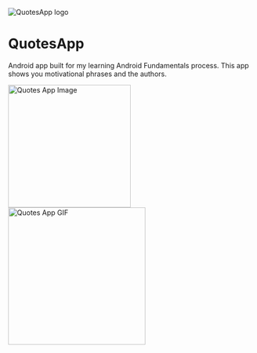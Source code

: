 ![QuotesApp logo](https://raw.githubusercontent.com/jamilelima/QuotesApp/master/screenshots/ic_launcher.png) 

# QuotesApp
Android app built for my learning Android Fundamentals process. This app shows you motivational phrases and the authors.
<div>
<img src="https://raw.githubusercontent.com/jamilelima/QuotesApp/master/screenshots/quotes_app_image.jpg" alt="Quotes App Image" width="250"/>
<img src="https://raw.githubusercontent.com/jamilelima/QuotesApp/master/screenshots/quote_app.gif" alt="Quotes App GIF" width="280"/>
<div>

